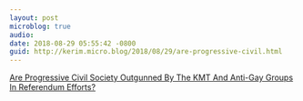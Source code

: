 ```yaml
---
layout: post
microblog: true
audio: 
date: 2018-08-29 05:55:42 -0800
guid: http://kerim.micro.blog/2018/08/29/are-progressive-civil.html
---
```

[Are Progressive Civil Society Outgunned By The KMT And Anti-Gay Groups In Referendum Efforts?](https://newbloommag.net/2018/08/29/kmt-gay-marriage-referendum/)
